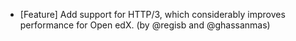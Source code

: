 - [Feature] Add support for HTTP/3, which considerably improves performance for Open edX. (by @regisb and @ghassanmas)
